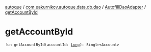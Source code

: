 [autoque](../../index.md) / [com.eakurnikov.autoque.data.db.dao](../index.md) / [AutofillDaoAdapter](index.md) / [getAccountById](./get-account-by-id.md)

# getAccountById

`fun getAccountById(accountId: `[`Long`](https://kotlinlang.org/api/latest/jvm/stdlib/kotlin/-long/index.html)`): Single<Account>`